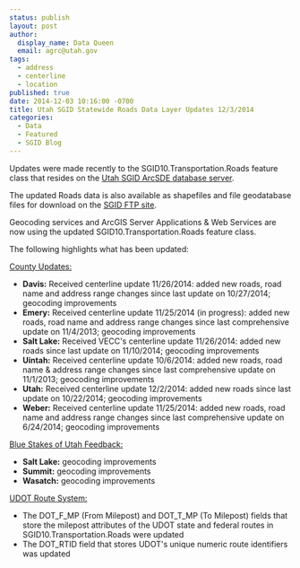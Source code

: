```yaml
---
status: publish
layout: post
author:
  display_name: Data Queen
  email: agrc@utah.gov
tags:
  - address
  - centerline
  - location
published: true
date: 2014-12-03 10:16:00 -0700
title: Utah SGID Statewide Roads Data Layer Updates 12/3/2014
categories:
  - Data
  - Featured
  - SGID Blog
---
```

<p>Updates were made recently to the SGID10.Transportation.Roads feature class that resides on the <a href="{{ "/data/how-to-connect-to-the-sgid-via-sde/" | prepend: site.baseurl }}">Utah SGID ArcSDE database server</a>.</p>
<p>The updated Roads data is also available as shapefiles and file geodatabase files for download on the <a href="ftp://ftp.agrc.utah.gov/UtahSGID_Vector/UTM12_NAD83/TRANSPORTATION/PackagedData/_Statewide/UtahRoadAndHighwaySystem/">SGID FTP site</a>.</p>
<p>Geocoding services and ArcGIS Server Applications & Web Services are now using the updated SGID10.Transportation.Roads feature class.</p>
<p>The following highlights what has been updated:</p>
<p><span style="text-decoration: underline;">County Updates:</span></p>
<ul>
<li><strong>Davis:</strong> Received centerline update 11/26/2014: added new roads, road name and address range changes since last update on 10/27/2014; geocoding improvements</li>
<li><strong>Emery:</strong> Received centerline update 11/25/2014 (in progress): added new roads, road name and address range changes since last comprehensive update on 11/4/2013; geocoding improvements</li>
<li><strong>Salt Lake:</strong> Received VECC's centerline update 11/26/2014: added new roads since last update on 11/10/2014; geocoding improvements</li>
<li><strong>Uintah:</strong> Received centerline update 10/6/2014: added new roads, road name & address range changes since last comprehensive update on 11/1/2013; geocoding improvements</li>
<li><strong>Utah:</strong> Received centerline update 12/2/2014: added new roads since last update on 10/22/2014; geocoding improvements</li>
<li><strong>Weber:</strong> Received centerline update 11/25/2014: added new roads, road name and address range changes since last comprehensive update on 6/24/2014; geocoding improvements</li>
</ul>
<p><span style="text-decoration: underline;">Blue Stakes of Utah Feedback:</span></p>
<ul>
<li><strong>Salt Lake:</strong> geocoding improvements</li>
<li><strong>Summit:</strong> geocoding improvements</li>
<li><strong>Wasatch:</strong> geocoding improvements</li>
</ul>
<p><span style="text-decoration: underline;">UDOT Route System:</span></p>
<ul>
<li>The DOT_F_MP (From Milepost) and DOT_T_MP (To Milepost) fields that store the milepost attributes of the UDOT state and federal routes in SGID10.Transportation.Roads were updated</li>
<li>The DOT_RTID field that stores UDOT's unique numeric route identifiers was updated</li>
